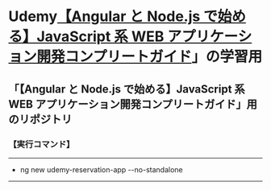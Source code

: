 # Udemy[【Angular と Node.js で始める】JavaScript 系 WEB アプリケーション開発コンプリートガイド](https://www.udemy.com/course/angular-nodejs-web)」の学習用

## 「【Angular と Node.js で始める】JavaScript 系 WEB アプリケーション開発コンプリートガイド」用のリポジトリ

### 【実行コマンド】

---

- ng new udemy-reservation-app --no-standalone

---
